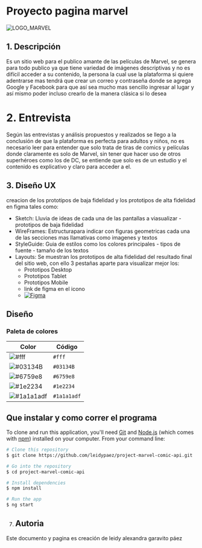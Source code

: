 # Proyecto pagina marvel
![LOGO_MARVEL]()

## 1. Descripción
Es un sitio web para el publico amante de las películas de Marvel, se genera para todo publico ya que tiene variedad de imágenes descriptivas y no es difícil acceder a su contenido, la persona la cual use la plataforma si quiere adentrarse mas tendrá que crear un correo y contraseña donde se agrega Google y Facebook para que así sea mucho mas sencillo ingresar al lugar y así mismo poder incluso crearlo de la manera clásica si lo desea


# 2. Entrevista
Según las entrevistas y análisis propuestos y realizados se llego a la conclusión de que la plataforma es perfecta para adultos y niños, no es necesario leer para entender que solo trata de tiras de comics y películas donde claramente es solo de Marvel, sin tener que hacer uso de otros superhéroes como los de DC, se entiende que solo es de un estudio y el contenido es explicativo y claro para acceder a el.



## 3. Diseño UX
creacion de los prototipos de baja fidelidad y los prototipos de alta fidelidad en figma tales como:
* Sketch: Lluvia de ideas de cada una de las pantallas a viasualizar - prototipos de baja fidelidad
* WireFrames: Estructurapara indicar con figuras geometricas cada una de las secciones mas llamativas como imagenes y textos
* StyleGuide: Guia de estilos como los colores principales - tipos de fuente - tamaño de los textos
* Layouts: Se muestran los prototipos de alta fidelidad del resultado final del sitio web, con ello 3 pestañas aparte para visualizar mejor los:
   * Prototipos Desktop
   * Prototipos Tablet
   * Prototipos Mobile
   * link de figma en el icono
   * [![Figma](https://img.shields.io/badge/Figma-F24E1E?style=for-the-badge&logo=figma&logoColor=white)](https://www.figma.com/file/3E3gp0WkhjpkAabLZT1Jf3/Project-marvel-api?type=design&node-id=0-1&t=JzUZLxCCX5aX33qh-0) 

## Diseño
### Paleta de colores
| Color | Código |
|-------|--------|
| ![#fff](https://via.placeholder.com/15/fff/000000?text=+) | `#fff` |
| ![#03134B](https://via.placeholder.com/15/dab257/000000?text=+) | `#03134B` |
| ![#6759e8](https://via.placeholder.com/15/6759e8/000000?text=+) | `#6759e8` |
| ![#1e2234](https://via.placeholder.com/15/1e2234/000000?text=+) | `#1e2234` |
| ![#1a1a1adf](https://via.placeholder.com/15/1a1a1adf/000000?text=+) | `#1a1a1adf` |

## Que instalar y como correr el programa
To clone and run this application, you'll need [Git](https://git-scm.com) and [Node.js](https://nodejs.org/en/download/) (which comes with [npm](http://npmjs.com)) installed on your computer. From your command line:

```bash
# Clone this repository
$ git clone https://github.com/leidypaez/project-marvel-comic-api.git

# Go into the repository
$ cd project-marvel-comic-api

# Install dependencies
$ npm install

# Run the app
$ ng start
```

7. ## Autoria
Este documento y pagina es creación de leidy alexandra garavito páez
